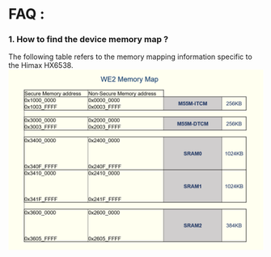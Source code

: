 # FAQ :
### 1. How to find the device memory map ?
The following table refers to the memory mapping information specific to the Himax HX6538.
    ![alt text](images/we2_memory_map.png)
